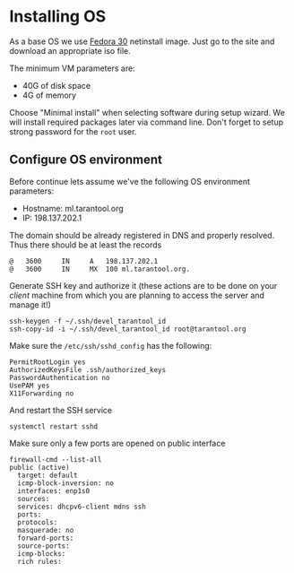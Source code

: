Installing OS
=============

As a base OS we use [Fedora 30](https://getfedora.org/en/workstation/download/) netinstall image.
Just go to the site and download an appropriate iso file.

The minimum VM parameters are:

 - 40G of disk space
 - 4G of memory

Choose "Minimal install" when selecting software during setup wizard. We will
install required packages later via command line. Don't forget to setup strong
password for the `root` user.

Configure OS environment
------------------------

Before continue lets assume we've the following OS environment parameters:

 - Hostname: ml.tarantool.org
 - IP: 198.137.202.1

The domain should be already registered in DNS and properly resolved.
Thus there should be at least the records

```
@	3600	 IN 	A	198.137.202.1
@	3600	 IN 	MX	100	ml.tarantool.org.
```

Generate SSH key and authorize it (these actions are to be done on your
_client_ machine from which you are planning to access the server and
manage it!)
```
ssh-keygen -f ~/.ssh/devel_tarantool_id
ssh-copy-id -i ~/.ssh/devel_tarantool_id root@tarantool.org
```

Make sure the `/etc/ssh/sshd_config` has the following:
```
PermitRootLogin yes
AuthorizedKeysFile .ssh/authorized_keys
PasswordAuthentication no
UsePAM yes
X11Forwarding no
```

And restart the SSH service
```
systemctl restart sshd
```

Make sure only a few ports are opened on public interface
```
firewall-cmd --list-all
public (active)
  target: default
  icmp-block-inversion: no
  interfaces: enp1s0
  sources: 
  services: dhcpv6-client mdns ssh
  ports: 
  protocols: 
  masquerade: no
  forward-ports: 
  source-ports: 
  icmp-blocks: 
  rich rules: 
```
